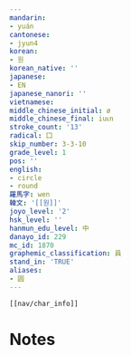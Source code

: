 ```yaml
---
mandarin:
- yuán
cantonese:
- jyun4
korean:
- 원
korean_native: ''
japanese:
- EN
japanese_nanori: ''
vietnamese:
middle_chinese_initial: ø
middle_chinese_final: iuᴇn
stroke_count: '13'
radical: 囗
skip_number: 3-3-10
grade_level: 1
pos: ''
english:
- circle
- round
羅馬字: wen
韓文: '[[원]]'
joyo_level: '2'
hsk_level: ''
hanmun_edu_level: 中
danayo_id: 229
mc_id: 1870
graphemic_classification: 員
stand_in: 'TRUE'
aliases:
- 圆
---
```

```meta-bind-embed
[[nav/char_info]]
```

# Notes
